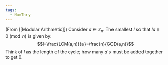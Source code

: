 ```yaml
---
tags:
  - NumThry
---
```

(From [[Modular Arithmetic]])
Consider $a\in\mathbb{Z}_{n}$. The smallest $l$ so that $la\equiv 0\pmod n$ is given by: $$l=\frac{LCM(a,n)}{a}=\frac{n}{GCD(a,n)}$$
Think of $l$ as the length of the cycle; how many $a$'s must be added together to get $0$.
